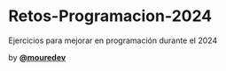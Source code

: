 # Retos-Programacion-2024
Ejercicios para mejorar en programación durante el 2024

by **[@mouredev](https://moure.dev)**